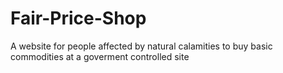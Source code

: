 # Fair-Price-Shop
A website for people affected by natural calamities to buy basic commodities at a goverment controlled site
